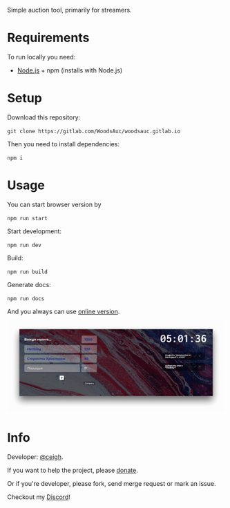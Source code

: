 Simple auction tool, primarily for streamers.

# Requirements

To run locally you need:

- [Node.js](https://nodejs.org 'NodeJS') + npm (installs with Node.js)

# Setup

Download this repository:

`git clone https://gitlab.com/WoodsAuc/woodsauc.gitlab.io`

Then you need to install dependencies:

`npm i`

# Usage

You can start browser version by 

`npm run start`

Start development:

`npm run dev`

Build:

`npm run build`

Generate docs:

`npm run docs`

And you always can use [online version](https://woodsauc.gitlab.io 'WoodsAuc').

![Preview](../demo.png 'WoodsAuc')

# Info

Developer: [@ceigh](https://gitlab.com/ceigh 'Artjom Löbsack').

If you want to help the project, please [donate](https://www.donationalerts.com/r/hecig 'Hecig DonationAlerts').

Or if you're developer, please fork, send merge request or mark an issue.

Checkout my [Discord](https://discord.gg/pa4qbtk 'WoodsAuc')!
